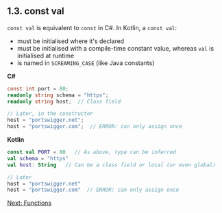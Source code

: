 ## 1.3. const val
`const val` is equivalent to `const` in C#. In Kotlin, a `const val`:
* must be initialised where it's declared
* must be initialised with a compile-time constant value, whereas `val` is initialised at runtime
* is named in `SCREAMING_CASE` (like Java constants)

**C#**
```csharp
const int port = 80;
readonly string schema = "https";
readonly string host;  // Class field

// Later, in the constructor
host = "portswigger.net";
host = "portswigger.com";  // ERROR: can only assign once
```

**Kotlin**
```kotlin
const val PORT = 80   // As above, type can be inferred
val schema = "https"
val host: String   // Can be a class field or local (or even global)

// Later
host = "portswigger.net"
host = "portswigger.com"  // ERROR: can only assign once
```

[Next: Functions](02-00-functions.md)

